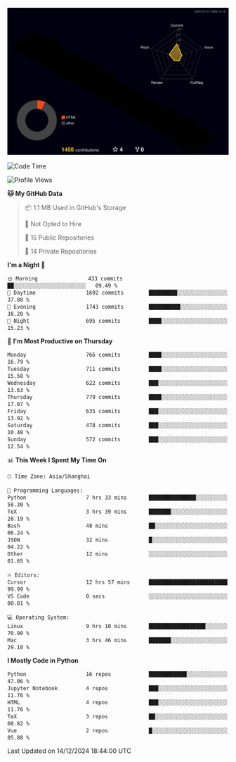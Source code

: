 <!--![](https://raw.githubusercontent.com/BorisYang326/BorisYang326/output/github-contribution-grid-snake-dark.svg) -->
![](./profile-3d-contrib/profile-night-rainbow.svg)
<!--START_SECTION:waka-->
![Code Time](http://img.shields.io/badge/Code%20Time-678%20hrs%2032%20mins-blue)

![Profile Views](http://img.shields.io/badge/Profile%20Views-1-blue)

**🐱 My GitHub Data** 

> 📦 1.1 MB Used in GitHub's Storage 
 > 
> 🚫 Not Opted to Hire
 > 
> 📜 15 Public Repositories 
 > 
> 🔑 14 Private Repositories 
 > 
**I'm a Night 🦉** 

```text
🌞 Morning                433 commits         ██░░░░░░░░░░░░░░░░░░░░░░░   09.49 % 
🌆 Daytime                1692 commits        █████████░░░░░░░░░░░░░░░░   37.08 % 
🌃 Evening                1743 commits        ██████████░░░░░░░░░░░░░░░   38.20 % 
🌙 Night                  695 commits         ████░░░░░░░░░░░░░░░░░░░░░   15.23 % 
```
📅 **I'm Most Productive on Thursday** 

```text
Monday                   766 commits         ████░░░░░░░░░░░░░░░░░░░░░   16.79 % 
Tuesday                  711 commits         ████░░░░░░░░░░░░░░░░░░░░░   15.58 % 
Wednesday                622 commits         ███░░░░░░░░░░░░░░░░░░░░░░   13.63 % 
Thursday                 779 commits         ████░░░░░░░░░░░░░░░░░░░░░   17.07 % 
Friday                   635 commits         ███░░░░░░░░░░░░░░░░░░░░░░   13.92 % 
Saturday                 478 commits         ███░░░░░░░░░░░░░░░░░░░░░░   10.48 % 
Sunday                   572 commits         ███░░░░░░░░░░░░░░░░░░░░░░   12.54 % 
```


📊 **This Week I Spent My Time On** 

```text
🕑︎ Time Zone: Asia/Shanghai

💬 Programming Languages: 
Python                   7 hrs 33 mins       ███████████████░░░░░░░░░░   58.30 % 
TeX                      3 hrs 39 mins       ███████░░░░░░░░░░░░░░░░░░   28.19 % 
Bash                     48 mins             ██░░░░░░░░░░░░░░░░░░░░░░░   06.24 % 
JSON                     32 mins             █░░░░░░░░░░░░░░░░░░░░░░░░   04.22 % 
Other                    12 mins             ░░░░░░░░░░░░░░░░░░░░░░░░░   01.65 % 

🔥 Editors: 
Cursor                   12 hrs 57 mins      █████████████████████████   99.99 % 
VS Code                  0 secs              ░░░░░░░░░░░░░░░░░░░░░░░░░   00.01 % 

💻 Operating System: 
Linux                    9 hrs 10 mins       ██████████████████░░░░░░░   70.90 % 
Mac                      3 hrs 46 mins       ███████░░░░░░░░░░░░░░░░░░   29.10 % 
```

**I Mostly Code in Python** 

```text
Python                   16 repos            ████████████░░░░░░░░░░░░░   47.06 % 
Jupyter Notebook         4 repos             ███░░░░░░░░░░░░░░░░░░░░░░   11.76 % 
HTML                     4 repos             ███░░░░░░░░░░░░░░░░░░░░░░   11.76 % 
TeX                      3 repos             ██░░░░░░░░░░░░░░░░░░░░░░░   08.82 % 
Vue                      2 repos             █░░░░░░░░░░░░░░░░░░░░░░░░   05.88 % 
```




 Last Updated on 14/12/2024 18:44:00 UTC
<!--END_SECTION:waka-->
